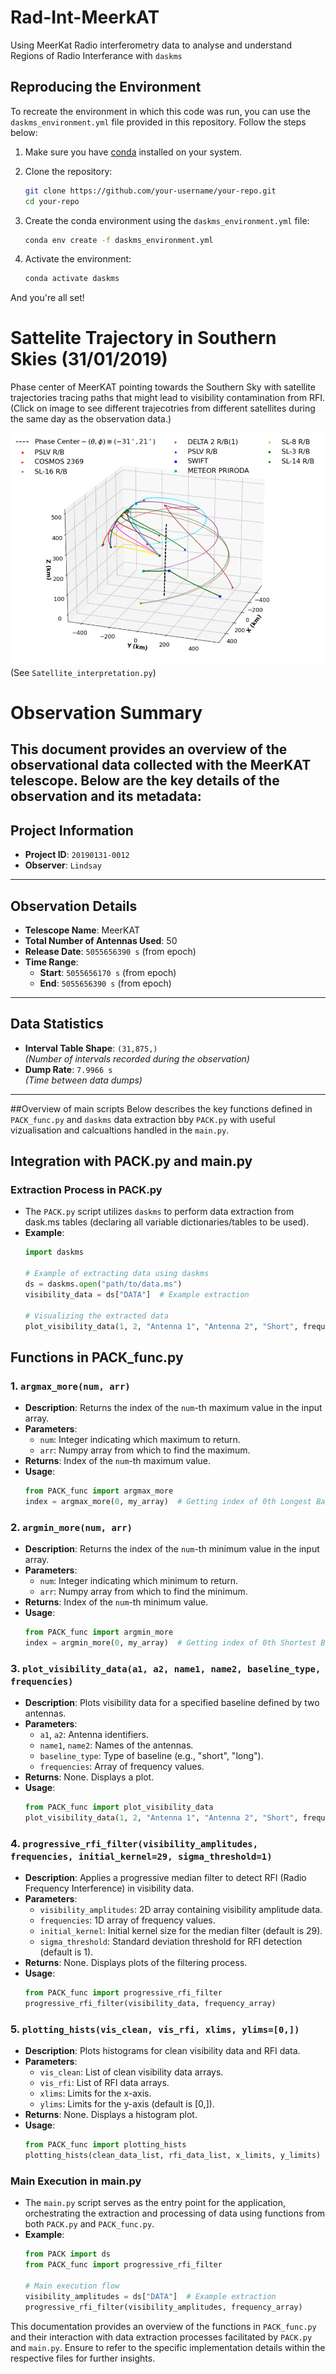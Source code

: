 # Rad-Int-MeerkAT
Using MeerKat Radio interferometry data to analyse and understand Regions of Radio Interferance with ```daskms```

## Reproducing the Environment

To recreate the environment in which this code was run, you can use the `daskms_environment.yml` file provided in this repository. Follow the steps below:

1. Make sure you have [conda](https://docs.conda.io/projects/conda/en/latest/user-guide/install/index.html) installed on your system.

2. Clone the repository:

   ```bash
   git clone https://github.com/your-username/your-repo.git
   cd your-repo
   ```

3. Create the conda environment using the `daskms_environment.yml` file:

   ```bash
   conda env create -f daskms_environment.yml
   ```

4. Activate the environment:

   ```bash
   conda activate daskms
   ```

And you're all set!

# Sattelite Trajectory in Southern Skies (31/01/2019)
Phase center of MeerKAT pointing towards the Southern Sky with satellite trajectories tracing paths that might lead to visibility contamination from RFI. (Click on image to see different trajecotries from different satellites during the same day as the observation data.)

[![Watch the video](Click_vid_img.png)](output.mp4)
(See ```Satellite_interpretation.py```)

# **Observation Summary**

This document provides an overview of the observational data collected with the **MeerKAT** telescope. Below are the key details of the observation and its metadata:
---

## **Project Information**
- **Project ID**: `20190131-0012`
- **Observer**: `Lindsay`

---

## **Observation Details**
- **Telescope Name**: MeerKAT  
- **Total Number of Antennas Used**: 50  
- **Release Date**: `5055656390 s` (from epoch)  
- **Time Range**:
  - **Start**: `5055656170 s` (from epoch)  
  - **End**: `5055656390 s` (from epoch)

---

## **Data Statistics**
- **Interval Table Shape**: `(31,875,)`  
  *(Number of intervals recorded during the observation)*  
- **Dump Rate**: `7.9966 s`  
  *(Time between data dumps)*

---

##Overview of main scripts
Below describes the key functions defined in `PACK_func.py` and `daskms` data extraction bby `PACK.py` with useful vizualisation and calcualtions handled in the `main.py`.

## Integration with PACK.py and main.py

### Extraction Process in PACK.py
- The `PACK.py` script utilizes `daskms` to perform data extraction from dask.ms tables (declaring all variable dictionaries/tables to be used).
- **Example**:
    ```python
    import daskms

    # Example of extracting data using daskms
    ds = daskms.open("path/to/data.ms")
    visibility_data = ds["DATA"]  # Example extraction

    # Visualizing the extracted data
    plot_visibility_data(1, 2, "Antenna 1", "Antenna 2", "Short", frequency_array)
    ```
    
## Functions in PACK_func.py

### 1. `argmax_more(num, arr)`
- **Description**: Returns the index of the `num`-th maximum value in the input array.
- **Parameters**:
  - `num`: Integer indicating which maximum to return.
  - `arr`: Numpy array from which to find the maximum.
- **Returns**: Index of the `num`-th maximum value.
- **Usage**:
    ```python
    from PACK_func import argmax_more
    index = argmax_more(0, my_array)  # Getting index of 0th Longest Baseline
    ```

### 2. `argmin_more(num, arr)`
- **Description**: Returns the index of the `num`-th minimum value in the input array.
- **Parameters**:
  - `num`: Integer indicating which minimum to return.
  - `arr`: Numpy array from which to find the minimum.
- **Returns**: Index of the `num`-th minimum value.
- **Usage**:
    ```python
    from PACK_func import argmin_more
    index = argmin_more(0, my_array)  # Getting index of 0th Shortest Baseline
    ```

### 3. `plot_visibility_data(a1, a2, name1, name2, baseline_type, frequencies)`
- **Description**: Plots visibility data for a specified baseline defined by two antennas.
- **Parameters**:
  - `a1`, `a2`: Antenna identifiers.
  - `name1`, `name2`: Names of the antennas.
  - `baseline_type`: Type of baseline (e.g., "short", "long").
  - `frequencies`: Array of frequency values.
- **Returns**: None. Displays a plot.
- **Usage**:
    ```python
    from PACK_func import plot_visibility_data
    plot_visibility_data(1, 2, "Antenna 1", "Antenna 2", "Short", frequency_array)
    ```

### 4. `progressive_rfi_filter(visibility_amplitudes, frequencies, initial_kernel=29, sigma_threshold=1)`
- **Description**: Applies a progressive median filter to detect RFI (Radio Frequency Interference) in visibility data.
- **Parameters**:
  - `visibility_amplitudes`: 2D array containing visibility amplitude data.
  - `frequencies`: 1D array of frequency values.
  - `initial_kernel`: Initial kernel size for the median filter (default is 29).
  - `sigma_threshold`: Standard deviation threshold for RFI detection (default is 1).
- **Returns**: None. Displays plots of the filtering process.
- **Usage**:
    ```python
    from PACK_func import progressive_rfi_filter
    progressive_rfi_filter(visibility_data, frequency_array)
    ```

### 5. `plotting_hists(vis_clean, vis_rfi, xlims, ylims=[0,])`
- **Description**: Plots histograms for clean visibility data and RFI data.
- **Parameters**:
  - `vis_clean`: List of clean visibility data arrays.
  - `vis_rfi`: List of RFI data arrays.
  - `xlims`: Limits for the x-axis.
  - `ylims`: Limits for the y-axis (default is [0,]).
- **Returns**: None. Displays a histogram plot.
- **Usage**:
    ```python
    from PACK_func import plotting_hists
    plotting_hists(clean_data_list, rfi_data_list, x_limits, y_limits)
    ```

### Main Execution in main.py
- The `main.py` script serves as the entry point for the application, orchestrating the extraction and processing of data using functions from both `PACK.py` and `PACK_func.py`.
- **Example**:
    ```python
    from PACK import ds
    from PACK_func import progressive_rfi_filter

    # Main execution flow
    visibility_amplitudes = ds["DATA"]  # Example extraction
    progressive_rfi_filter(visibility_amplitudes, frequency_array)
    ```
This documentation provides an overview of the functions in `PACK_func.py` and their interaction with data extraction processes facilitated by `PACK.py` and `main.py`. Ensure to refer to the specific implementation details within the respective files for further insights.

